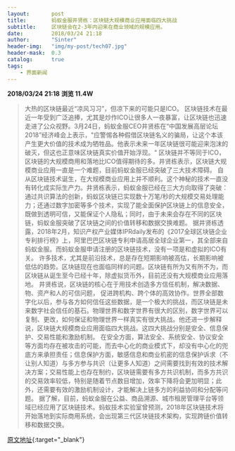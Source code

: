 ```yaml
---
layout:       post
title:        蚂蚁金服井贤栋：区块链大规模商业应用面临四大挑战
subtitle:     区块链会在2-3年内迎来在商业领域的规模应用。
date:         2018/03/24 21:18
author:       "Sinter"
header-img:   "img/my-post/tech07.jpg"
header-mask:  0.3
catalog:      true
tags:
    - 界面新闻
---
```


**2018/03/24 21:18**  **浏览 11.4W**

> 大热的区块链最近“凉风习习”，但凉下来的可能只是ICO。
区块链技术在最近一年受到广泛追捧，尤其是炒作ICO让很多人一夜暴富，让区块链也迅速走进了公众视野。3月24日，蚂蚁金服CEO井贤栋在“中国发展高层论坛2018”经济峰会上表示，"应警惕各种假借区块链名义的骗局，让这个本该产生更大价值的技术成为牺牲品。他表示未来一年区块链很可能迎来泡沫的破灭，但这也正意味区块链真实价值开始浮现。“
区块链并不等同于ICO，区块链的大规模商用和落地比ICO值得期待的多。井贤栋表示，区块链大规模商业应用一直是一个难题，目前蚂蚁金服已经突破了三大技术障碍。
自从区块链技术诞生，在大规模商业应用上并不顺利。这个神秘的技术一直没有转化成实际生产力。井贤栋表示，蚂蚁金服已经在三大方向取得了突破：通过共识算法的创新，蚂蚁区块链已实现数十万笔/秒的大规模交易处理能力；还通过数字加密等多个技术，实现了能全面保护区块链上的信息安全，既做到透明可信，又能保证个人隐私；同时，由于未来会存在不同的区块链，蚂蚁金服突破了区块链之间的价值转移和数据交换难题。
据井贤栋透露，2018年2月，知识产权产业媒体IPRdaily发布的《2017全球区块链企业专利排行榜》上，阿里巴巴区块链专利申请高居全球企业第一，其全部来自蚂蚁金服。而蚂蚁金服申请注册的区块链技术，没有一项是和虚拟的ICO有关。
许多技术，尤其是前沿技术，总是存在短期影响被高估，长期影响被低估的趋势。区块链现在也面临同样的问题。区块链有所为又有所不为，而区块链从诞生至今已经十年，除虚拟货币外，目前还没有大规模商业应用落地。
井贤栋说，区块链的核心在于用技术创造多方信任机制，解决数据、物、资产和人的可信问题， 促进跨机构、跨个体的高效协作。世界全部数字化以后，参与各方如何信任这些数据，是一个极大的挑战，而区块链是未来数字社会信任的基石。物理世界和数字世界有很大的区别，数字世界可以复制、更改，如何保证和物理世界一样真实有很大挑战。他还进一步解释说，区块链大规模商业应用面临四大挑战。这四大挑战分别是安全、信息保护、交易性能和激励机制。
在安全方面，算法安全、系统安全、协议安全等方面均存在被攻击的可能，而去中心化的商业模式下，却没有中心化的兜底方来承担责任；信息保护方面，敏感信息和商业机密的信息保护诉求（不让别人知道）与多方参与共识（让更多人知道）之间需要找到有效的技术解决方案；交易性能上也存在制约，区块链需要有多方共识机制，而多方共识的交易效率较低，特别是随着节点数目增加，效率下降将会更加明显；此外，还需要有效的激励机制设计，才能解决上链多方的利益协同和分配等问题。
据了解，目前，蚂蚁金服在公益、商品溯源、城市租房管理平台等领域已经应用了区块链技术。蚂蚁技术实验室曾预测，2018年区块链技术将开始落地到实际商用系统，会出现第三代区块链技术架构，实现跨链价值转移和数据交换。


[原文地址](http://www.jiemian.com/article/2011276.html){:target="_blank"}


